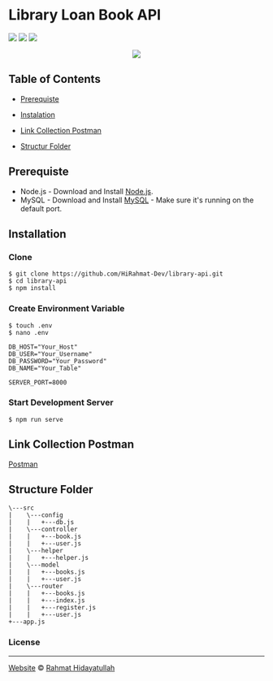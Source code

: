 # Library Loan Book API
![](https://img.shields.io/badge/Code%20Style-Standard-yellow.svg)
![](https://img.shields.io/badge/Dependencies-Express-green.svg)
![](https://img.shields.io/badge/License-Beerware-yellowgreen.svg)

<p align="center">
  <a href="https://nodejs.org/">
    <img src="https://cdn-images-1.medium.com/max/871/1*d2zLEjERsrs1Rzk_95QU9A.png">
  </a>
</p>

## Table of Contents

- [Prerequiste](#prerequiste)
- [Instalation](#installation)


- [Link Collection Postman](#link-collection-postman)
- [Structur Folder](#structur-folder)


## Prerequiste
- Node.js - Download and Install [Node.js](https://nodejs.org/en/).
- MySQL - Download and Install [MySQL](https://www.mysql.com/downloads/) - Make sure it's running on the default port.

## Installation
### Clone
```
$ git clone https://github.com/HiRahmat-Dev/library-api.git
$ cd library-api
$ npm install
```

### Create Environment Variable
```
$ touch .env
$ nano .env
```

```
DB_HOST="Your_Host"
DB_USER="Your_Username"
DB_PASSWORD="Your_Password"
DB_NAME="Your_Table"

SERVER_PORT=8000

```
### Start Development Server
```
$ npm run serve
```
## Link Collection Postman
[Postman](https://www.getpostman.com/collections/bb923819853137d50b60)

## Structure Folder
```
\---src
|    \---config
|    |   +---db.js            
|    \---controller
|    |   +---book.js
|    |   +---user.js
|    \---helper
|    |   +---helper.js
|    \---model
|    |   +---books.js
|    |   +---user.js
|    \---router
|    |   +---books.js
|    |   +---index.js
|    |   +---register.js
|    |   +---user.js
+---app.js
```

### License
----

[Website](http://www.sekolahinovator.org) © [Rahmat Hidayatullah](https://github.com/HiRahmat-Dev/)
